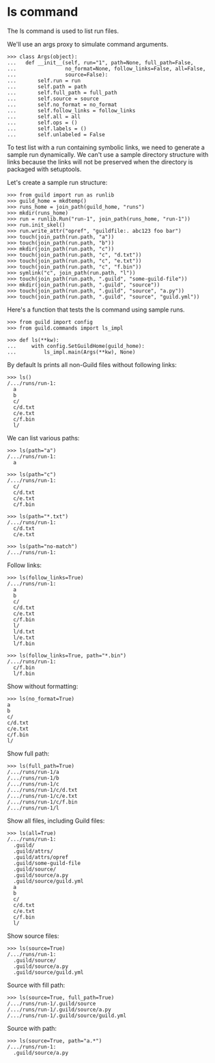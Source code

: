 # ls command

The ls command is used to list run files.

We'll use an args proxy to simulate command arguments.

    >>> class Args(object):
    ...   def __init__(self, run="1", path=None, full_path=False,
    ...                no_format=None, follow_links=False, all=False,
    ...                source=False):
    ...       self.run = run
    ...       self.path = path
    ...       self.full_path = full_path
    ...       self.source = source
    ...       self.no_format = no_format
    ...       self.follow_links = follow_links
    ...       self.all = all
    ...       self.ops = ()
    ...       self.labels = ()
    ...       self.unlabeled = False

To test list with a run containing symbolic links, we need to generate
a sample run dynamically. We can't use a sample directory structure
with links because the links will not be preserved when the directory
is packaged with setuptools.

Let's create a sample run structure:

    >>> from guild import run as runlib
    >>> guild_home = mkdtemp()
    >>> runs_home = join_path(guild_home, "runs")
    >>> mkdir(runs_home)
    >>> run = runlib.Run("run-1", join_path(runs_home, "run-1"))
    >>> run.init_skel()
    >>> run.write_attr("opref", "guildfile:. abc123 foo bar")
    >>> touch(join_path(run.path, "a"))
    >>> touch(join_path(run.path, "b"))
    >>> mkdir(join_path(run.path, "c"))
    >>> touch(join_path(run.path, "c", "d.txt"))
    >>> touch(join_path(run.path, "c", "e.txt"))
    >>> touch(join_path(run.path, "c", "f.bin"))
    >>> symlink("c", join_path(run.path, "l"))
    >>> touch(join_path(run.path, ".guild", "some-guild-file"))
    >>> mkdir(join_path(run.path, ".guild", "source"))
    >>> touch(join_path(run.path, ".guild", "source", "a.py"))
    >>> touch(join_path(run.path, ".guild", "source", "guild.yml"))

Here's a function that tests the ls command using sample runs.

    >>> from guild import config
    >>> from guild.commands import ls_impl

    >>> def ls(**kw):
    ...     with config.SetGuildHome(guild_home):
    ...         ls_impl.main(Args(**kw), None)

By default ls prints all non-Guild files without following links:

    >>> ls()
    /.../runs/run-1:
      a
      b
      c/
      c/d.txt
      c/e.txt
      c/f.bin
      l/

We can list various paths:

    >>> ls(path="a")
    /.../runs/run-1:
      a

    >>> ls(path="c")
    /.../runs/run-1:
      c/
      c/d.txt
      c/e.txt
      c/f.bin

    >>> ls(path="*.txt")
    /.../runs/run-1:
      c/d.txt
      c/e.txt

    >>> ls(path="no-match")
    /.../runs/run-1:

Follow links:

    >>> ls(follow_links=True)
    /.../runs/run-1:
      a
      b
      c/
      c/d.txt
      c/e.txt
      c/f.bin
      l/
      l/d.txt
      l/e.txt
      l/f.bin

    >>> ls(follow_links=True, path="*.bin")
    /.../runs/run-1:
      c/f.bin
      l/f.bin

Show without formatting:

    >>> ls(no_format=True)
    a
    b
    c/
    c/d.txt
    c/e.txt
    c/f.bin
    l/

Show full path:

    >>> ls(full_path=True)
    /.../runs/run-1/a
    /.../runs/run-1/b
    /.../runs/run-1/c
    /.../runs/run-1/c/d.txt
    /.../runs/run-1/c/e.txt
    /.../runs/run-1/c/f.bin
    /.../runs/run-1/l

Show all files, including Guild files:

    >>> ls(all=True)
    /.../runs/run-1:
      .guild/
      .guild/attrs/
      .guild/attrs/opref
      .guild/some-guild-file
      .guild/source/
      .guild/source/a.py
      .guild/source/guild.yml
      a
      b
      c/
      c/d.txt
      c/e.txt
      c/f.bin
      l/

Show source files:

    >>> ls(source=True)
    /.../runs/run-1:
      .guild/source/
      .guild/source/a.py
      .guild/source/guild.yml

Source with fill path:

    >>> ls(source=True, full_path=True)
    /.../runs/run-1/.guild/source
    /.../runs/run-1/.guild/source/a.py
    /.../runs/run-1/.guild/source/guild.yml

Source with path:

    >>> ls(source=True, path="a.*")
    /.../runs/run-1:
      .guild/source/a.py

